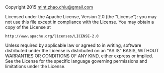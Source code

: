 Copyright 2015 mint.zhao.chiu@gmail.com

Licensed under the Apache License, Version 2.0 (the "License"): you may
not use this file except in compliance with the License. You may obtain
a copy of the License at

    http://www.apache.org/licenses/LICENSE-2.0
    
Unless required by applicable law or agreed to in writing, software
distributed under the License is distributed on an "AS IS" BASIS, WITHOUT
WARRANTIES OR CONDITIONS OF ANY KIND, either express or implied. See the
License for the specific language governing permissions and limitations
under the License.